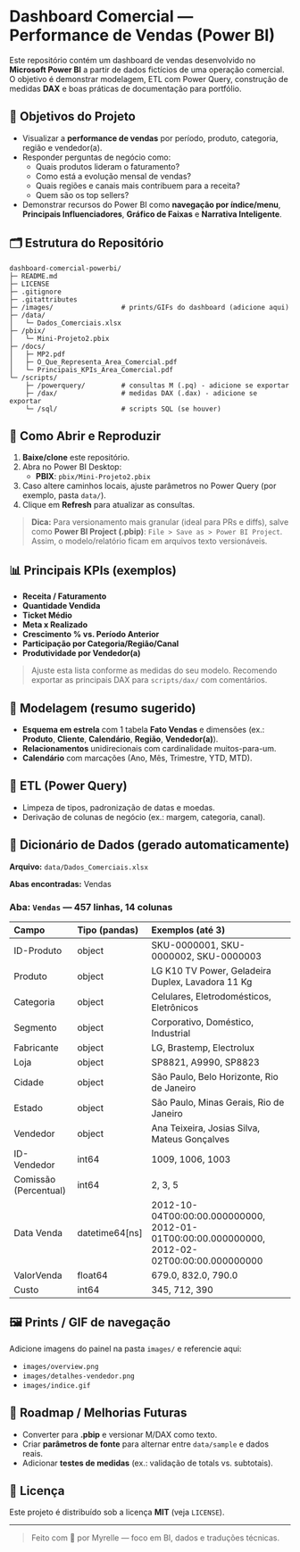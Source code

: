 # Dashboard Comercial — Performance de Vendas (Power BI)

Este repositório contém um dashboard de vendas desenvolvido no **Microsoft Power BI** a partir de dados fictícios de uma operação comercial. O objetivo é demonstrar modelagem, ETL com Power Query, construção de medidas **DAX** e boas práticas de documentação para portfólio.

## 🎯 Objetivos do Projeto
- Visualizar a **performance de vendas** por período, produto, categoria, região e vendedor(a).
- Responder perguntas de negócio como:
  - Quais produtos lideram o faturamento?  
  - Como está a evolução mensal de vendas?  
  - Quais regiões e canais mais contribuem para a receita?  
  - Quem são os top sellers?  
- Demonstrar recursos do Power BI como **navegação por índice/menu**, **Principais Influenciadores**, **Gráfico de Faixas** e **Narrativa Inteligente**.

## 🗂️ Estrutura do Repositório
```
dashboard-comercial-powerbi/
├─ README.md
├─ LICENSE
├─ .gitignore
├─ .gitattributes
├─ /images/                 # prints/GIFs do dashboard (adicione aqui)
├─ /data/
│   └─ Dados_Comerciais.xlsx
├─ /pbix/
│   └─ Mini-Projeto2.pbix
├─ /docs/
│   ├─ MP2.pdf
│   ├─ O_Que_Representa_Area_Comercial.pdf
│   └─ Principais_KPIs_Area_Comercial.pdf
└─ /scripts/
    ├─ /powerquery/         # consultas M (.pq) - adicione se exportar
    ├─ /dax/                # medidas DAX (.dax) - adicione se exportar
    └─ /sql/                # scripts SQL (se houver)
```

## 🧭 Como Abrir e Reproduzir
1. **Baixe/clone** este repositório.
2. Abra no Power BI Desktop:
   - **PBIX**: `pbix/Mini-Projeto2.pbix`
3. Caso altere caminhos locais, ajuste parâmetros no Power Query (por exemplo, pasta `data/`).  
4. Clique em **Refresh** para atualizar as consultas.

> **Dica:** Para versionamento mais granular (ideal para PRs e diffs), salve como **Power BI Project (.pbip)**: `File > Save as > Power BI Project`. Assim, o modelo/relatório ficam em arquivos texto versionáveis.

## 📊 Principais KPIs (exemplos)
- **Receita / Faturamento**
- **Quantidade Vendida**
- **Ticket Médio**
- **Meta x Realizado**
- **Crescimento % vs. Período Anterior**
- **Participação por Categoria/Região/Canal**
- **Produtividade por Vendedor(a)**

> Ajuste esta lista conforme as medidas do seu modelo. Recomendo exportar as principais DAX para `scripts/dax/` com comentários.

## 🧱 Modelagem (resumo sugerido)
- **Esquema em estrela** com 1 tabela **Fato Vendas** e dimensões (ex.: **Produto**, **Cliente**, **Calendário**, **Região**, **Vendedor(a)**).
- **Relacionamentos** unidirecionais com cardinalidade muitos-para-um.
- **Calendário** com marcações (Ano, Mês, Trimestre, YTD, MTD).

## 🧼 ETL (Power Query)
- Limpeza de tipos, padronização de datas e moedas.
- Derivação de colunas de negócio (ex.: margem, categoria, canal).

## 📖 Dicionário de Dados (gerado automaticamente)
**Arquivo:** `data/Dados_Comerciais.xlsx`

**Abas encontradas:** Vendas

### Aba: `Vendas` — 457 linhas, 14 colunas

| Campo                 | Tipo (pandas)   | Exemplos (até 3)                                                                            |
|:----------------------|:----------------|:--------------------------------------------------------------------------------------------|
| ID-Produto            | object          | SKU-0000001, SKU-0000002, SKU-0000003                                                       |
| Produto               | object          | LG K10 TV Power, Geladeira Duplex, Lavadora 11 Kg                                           |
| Categoria             | object          | Celulares, Eletrodomésticos, Eletrônicos                                                    |
| Segmento              | object          | Corporativo, Doméstico, Industrial                                                          |
| Fabricante            | object          | LG, Brastemp, Electrolux                                                                    |
| Loja                  | object          | SP8821, A9990, SP8823                                                                       |
| Cidade                | object          | São Paulo, Belo Horizonte, Rio de Janeiro                                                   |
| Estado                | object          | São Paulo, Minas Gerais, Rio de Janeiro                                                     |
| Vendedor              | object          | Ana Teixeira, Josias Silva, Mateus Gonçalves                                                |
| ID-Vendedor           | int64           | 1009, 1006, 1003                                                                            |
| Comissão (Percentual) | int64           | 2, 3, 5                                                                                     |
| Data Venda            | datetime64[ns]  | 2012-10-04T00:00:00.000000000, 2012-01-01T00:00:00.000000000, 2012-02-02T00:00:00.000000000 |
| ValorVenda            | float64         | 679.0, 832.0, 790.0                                                                         |
| Custo                 | int64           | 345, 712, 390                                                                               |



## 🖼️ Prints / GIF de navegação
Adicione imagens do painel na pasta `images/` e referencie aqui:
- `images/overview.png`
- `images/detalhes-vendedor.png`
- `images/indice.gif`

## 📝 Roadmap / Melhorias Futuras
- Converter para **.pbip** e versionar M/DAX como texto.
- Criar **parâmetros de fonte** para alternar entre `data/sample` e dados reais.
- Adicionar **testes de medidas** (ex.: validação de totals vs. subtotais).

## 🧾 Licença
Este projeto é distribuído sob a licença **MIT** (veja `LICENSE`).

---

> Feito com 💛 por Myrelle — foco em BI, dados e traduções técnicas.
